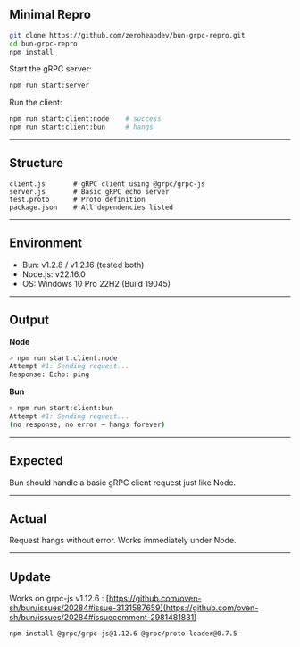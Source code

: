 ## Minimal Repro

```bash
git clone https://github.com/zeroheapdev/bun-grpc-repro.git
cd bun-grpc-repro
npm install
```

Start the gRPC server:

```bash
npm run start:server
```

Run the client:

```bash
npm run start:client:node    # success
npm run start:client:bun     # hangs
```

---

## Structure

```
client.js       # gRPC client using @grpc/grpc-js
server.js       # Basic gRPC echo server
test.proto      # Proto definition
package.json    # All dependencies listed
```

---

## Environment

* Bun: v1.2.8 / v1.2.16 (tested both)
* Node.js: v22.16.0
* OS: Windows 10 Pro 22H2 (Build 19045)

---

## Output

**Node**

```bash
> npm run start:client:node
Attempt #1: Sending request...
Response: Echo: ping
```

**Bun**

```bash
> npm run start:client:bun
Attempt #1: Sending request...
(no response, no error — hangs forever)
```

---

## Expected

Bun should handle a basic gRPC client request just like Node.

---

## Actual

Request hangs without error. Works immediately under Node.

---

## Update

Works on grpc-js v1.12.6 : [https://github.com/oven-sh/bun/issues/20284#issue-3131587659](https://github.com/oven-sh/bun/issues/20284#issuecomment-2981481831)
```bash
npm install @grpc/grpc-js@1.12.6 @grpc/proto-loader@0.7.5
```
